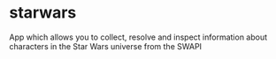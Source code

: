 # starwars
App which allows you to collect, resolve and inspect information about characters in the Star Wars universe from the SWAPI
